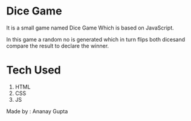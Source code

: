 # Dice Game

It is a small game named Dice Game Which is based on JavaScript.

In this game a random no is generated which in turn flips both dicesand compare the result to declare the winner.

# Tech Used

1. HTML
2. CSS
3. JS

Made by : Ananay Gupta
